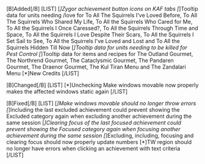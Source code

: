 [B]Added[/B]
[LIST]
[*]Zygor achievement button icons on KAF tabs
[*]Tooltip data for units needing /love for To All The Squirrels I've Loved Before, To All The Squirrels Who Shared My Life, To All the Squirrels Who Cared for Me, To All the Squirrels I Once Caressed?, To All the Squirrels Through Time and Space, To All the Squirrels I Love Despite Their Scars, To All the Squirrels I Set Sail to See, To All the Squirrels I've Loved and Lost and To All the Squirrels Hidden Till Now
[*]Tooltip data for units needing to be killed for Pest Control
[*]Tooltip data for items and recipes for The Outland Gourmet, The Northrend Gourmet, The Cataclysmic Gourmet, The Pandaren Gourmet, The Draenor Gourmet, The Kul Tiran Menu and The Zandalari Menu
[*]New Credits
[/LIST]

[B]Changed[/B]
[LIST]
[*]Unchecking Make windows movable now properly makes the affected windows static again
[/LIST]

[B]Fixed[/B]
[LIST]
[*]Make windows movable should no longer throw errors
[*]Including the last excluded achievement could prevent showing the Excluded category again when excluding another achievement during the same session
[*]Clearing focus of the last focused achievement could prevent showing the Focused category again when focusing another achievement during the same session
[*]Excluding, including, focusing and clearing focus should now properly update numbers
[*]TW region should no longer have errors when clicking an achievement with text criteria
[/LIST]
